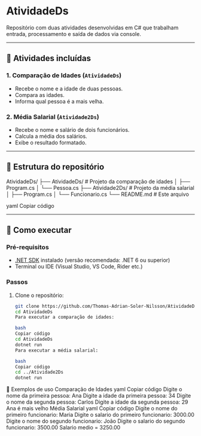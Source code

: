# AtividadeDs

Repositório com duas atividades desenvolvidas em C# que trabalham entrada, processamento e saída de dados via console.

---

## 🧩 Atividades incluídas

### 1. Comparação de Idades (`AtividadeDs`)

- Recebe o nome e a idade de duas pessoas.
- Compara as idades.
- Informa qual pessoa é a mais velha.

### 2. Média Salarial (`Atividade2Ds`)

- Recebe o nome e salário de dois funcionários.
- Calcula a média dos salários.
- Exibe o resultado formatado.

---

## 📁 Estrutura do repositório

AtividadeDs/
├── AtividadeDs/ # Projeto da comparação de idades
│ ├── Program.cs
│ └── Pessoa.cs
├── Atividade2Ds/ # Projeto da média salarial
│ ├── Program.cs
│ └── Funcionario.cs
└── README.md # Este arquivo

yaml
Copiar código

---

## 🚀 Como executar

### Pré-requisitos

- [.NET SDK](https://dotnet.microsoft.com/download) instalado (versão recomendada: .NET 6 ou superior)
- Terminal ou IDE (Visual Studio, VS Code, Rider etc.)

### Passos

1. Clone o repositório:

    ```bash
    git clone https://github.com/Thomas-Adrian-Soler-Nilsson/AtividadeDs.git
    cd AtividadeDs
    Para executar a comparação de idades:
    
    bash
    Copiar código
    cd AtividadeDs
    dotnet run
    Para executar a média salarial:
    
    bash
    Copiar código
    cd ../Atividade2Ds
    dotnet run
🧾 Exemplos de uso
Comparação de Idades
yaml
Copiar código
Digite o nome da primeira pessoa:
Ana
Digite a idade da primeira pessoa:
34
Digite o nome da segunda pessoa:
Carlos
Digite a idade da segunda pessoa:
29
Ana é mais velho
Média Salarial
yaml
Copiar código
Digite o nome do primeiro funcionario:
Maria
Digite o salario do primeiro funcionario:
3000.00
Digite o nome do segundo funcionario:
João
Digite o salario do segundo funcionario:
3500.00
Salario medio = 3250.00
